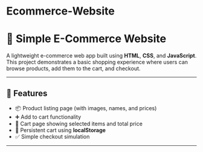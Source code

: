 # Ecommerce-Website
# 🛒 Simple E-Commerce Website

A lightweight e-commerce web app built using **HTML**, **CSS**, and **JavaScript**.  
This project demonstrates a basic shopping experience where users can browse products, add them to the cart, and checkout.  

---

## 🚀 Features
- 📦 Product listing page (with images, names, and prices)  
- ➕ Add to cart functionality  
- 🛒 Cart page showing selected items and total price  
- 💾 Persistent cart using **localStorage**  
- ✅ Simple checkout simulation  

---
